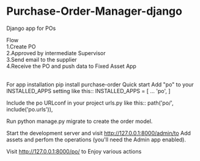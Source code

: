 # Purchase-Order-Manager-django
Django app for POs

Flow<br>
1.Create PO <br>
2.Approved by intermediate Supervisor<br>
3.Send email to the supplier<br>
4.Receive the PO and push data to Fixed Asset App<br>



<br>
For app installation
pip install purchase-order
Quick start
Add "po" to your INSTALLED_APPS setting like this:: INSTALLED_APPS = [ ... 'po', ]

Include the po URLconf in your project urls.py like this:: path('po/', include('po.urls')),

Run python manage.py migrate to create the order model.

Start the development server and visit http://127.0.0.1:8000/admin/to Add assets and perfom the operations (you'll need the Admin app enabled).

Visit http://127.0.0.1:8000/po/ to Enjoy various actions
